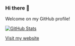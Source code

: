 ### Hi there 👋

Welcome on my GitHub profile!

[![GitHub Stats](https://github-readme-stats.vercel.app/api?username=silas229&count_private=true&show_icons=true&include_all_commits=true)](https://silas229.name)

[Visit my website](https://silas229.name)

<!--
**silas229/silas229** is a ✨ _special_ ✨ repository because its `README.md` (this file) appears on your GitHub profile.

Here are some ideas to get you started:

- 🔭 I’m currently working on ...
- 🌱 I’m currently learning ...
- 👯 I’m looking to collaborate on ...
- 🤔 I’m looking for help with ...
- 💬 Ask me about ...
- 📫 How to reach me: ...
- 😄 Pronouns: ...
- ⚡ Fun fact: ...
-->
